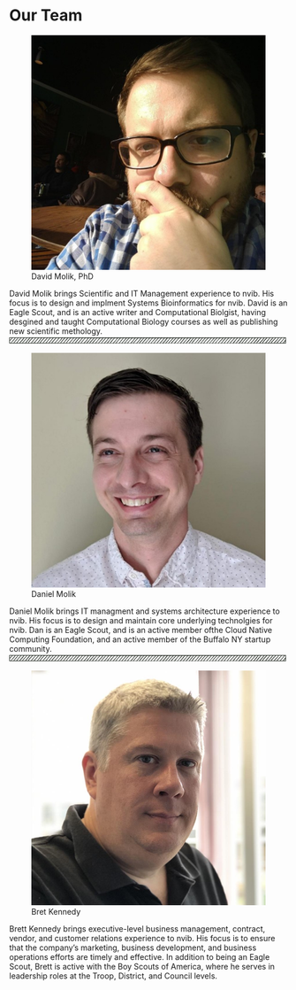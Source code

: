 <link rel="stylesheet" href="/assets/css/styles.css">
<script src="/assets/js/document_include.js"></script> 

<h1>Our Team</h1>

  <figure class="team">
    <img src="/assets/team/dave.jpg" alt="David Molik" class="headshot">
    <figcaption>David Molik, PhD</figcaption>
  </figure>
David Molik brings Scientific and IT Management experience to nvib. His focus is to design and implment Systems Bioinformatics for nvib. David is an Eagle Scout, and is an active writer and Computational Biolgist, having desgined and taught Computational Biology courses as well as publishing new scientific methology.

<img src="/assets/box.png">

  <figure class="team">
    <img src="/assets/team/dan.jpg" alt="Daniel Molik" class="headshot">
    <figcaption>Daniel Molik</figcaption>
  </figure>
Daniel Molik brings IT managment and systems architecture experience to nvib. His focus is to design and maintain core underlying technolgies for nvib. Dan is an Eagle Scout, and is an active member ofthe Cloud Native Computing Foundation, and an active member of the Buffalo NY startup community.

<img src="/assets/box.png">

  <figure class="team">
    <img src="/assets/team/brett.jpg" alt="Brett Kennedy" class="headshot">
    <figcaption>Bret Kennedy</figcaption>
  </figure>
Brett Kennedy brings executive-level business management, contract, vendor, and customer relations experience to nvib. His focus is to ensure that the company’s marketing, business development, and business operations efforts are timely and effective. In addition to being an Eagle Scout, Brett is active with the Boy Scouts of America, where he serves in leadership roles at the Troop, District, and Council levels.


<script>
document.include('/assets/menu.html')
</script>
